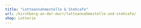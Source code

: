 ```yaml
---
title: "Lottoannahmestelle & Stehcafe"
url: /kirchberg-an-der-murr/lottoannahmestelle-und-stehcafe/
shop: Lotterie
---
```

